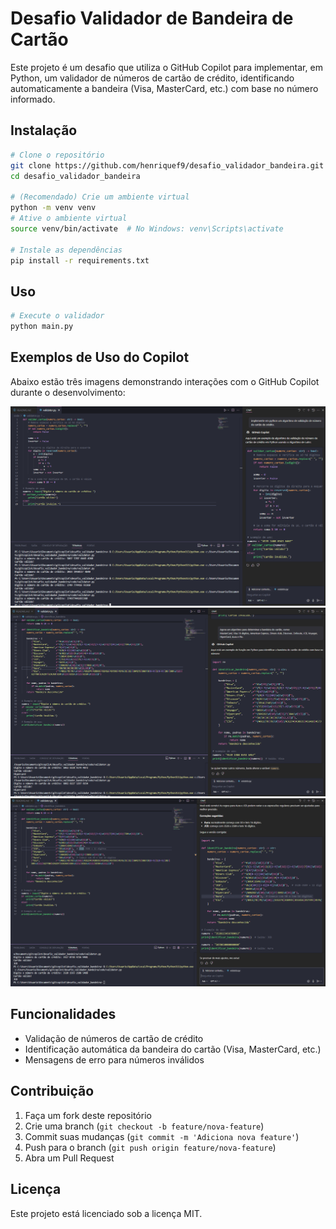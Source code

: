 # Desafio Validador de Bandeira de Cartão

Este projeto é um desafio que utiliza o GitHub Copilot para implementar, em Python, um validador de números de cartão de crédito, identificando automaticamente a bandeira (Visa, MasterCard, etc.) com base no número informado.

## Instalação

```bash
# Clone o repositório
git clone https://github.com/henriquef9/desafio_validador_bandeira.git
cd desafio_validador_bandeira

# (Recomendado) Crie um ambiente virtual
python -m venv venv
# Ative o ambiente virtual
source venv/bin/activate  # No Windows: venv\Scripts\activate

# Instale as dependências
pip install -r requirements.txt
```

## Uso

```bash
# Execute o validador
python main.py
```

## Exemplos de Uso do Copilot

Abaixo estão três imagens demonstrando interações com o GitHub Copilot durante o desenvolvimento:

![Exemplo 1](img/chat_1.png)
![Exemplo 2](img/chat_2.png)
![Exemplo 3](img/chat_3.png)

## Funcionalidades

- Validação de números de cartão de crédito
- Identificação automática da bandeira do cartão (Visa, MasterCard, etc.)
- Mensagens de erro para números inválidos

## Contribuição

1. Faça um fork deste repositório
2. Crie uma branch (`git checkout -b feature/nova-feature`)
3. Commit suas mudanças (`git commit -m 'Adiciona nova feature'`)
4. Push para o branch (`git push origin feature/nova-feature`)
5. Abra um Pull Request

## Licença

Este projeto está licenciado sob a licença MIT.